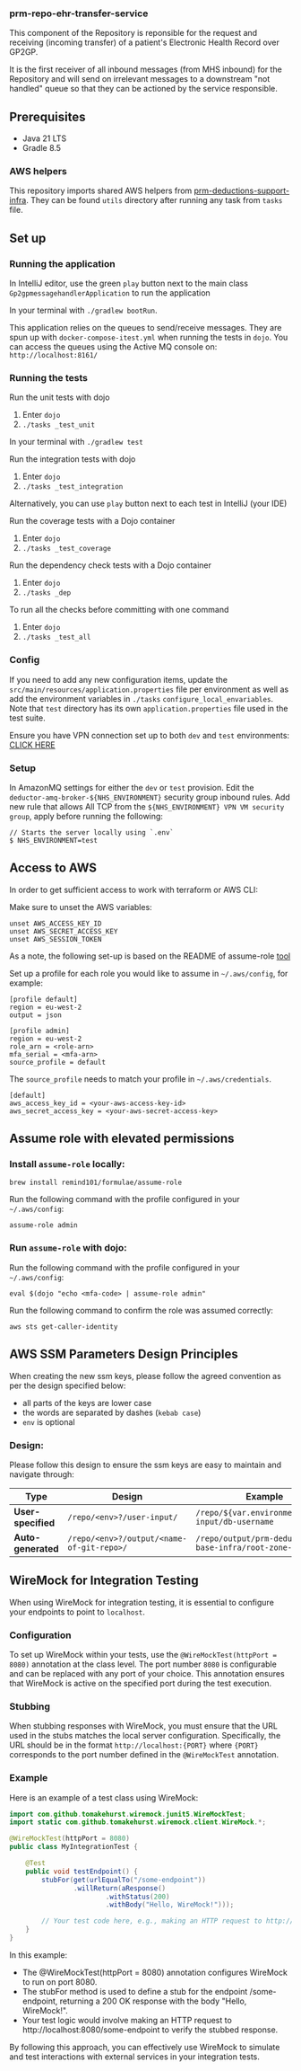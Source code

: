 ### prm-repo-ehr-transfer-service

This component of the Repository is reponsible for the request and receiving (incoming transfer) of a patient's
Electronic Health Record over GP2GP.

It is the first receiver of all inbound messages (from MHS inbound) for the Repository and will send on 
irrelevant messages to a downstream "not handled" queue so that they can be actioned by the service responsible.

## Prerequisites

- Java 21 LTS
- Gradle 8.5

### AWS helpers

This repository imports shared AWS helpers
from [prm-deductions-support-infra](https://github.com/nhsconnect/prm-deductions-support-infra/). They can be
found `utils` directory after running any task from `tasks` file.

## Set up

### Running the application

In IntelliJ editor, use the green `play` button next to the main class `Gp2gpmessagehandlerApplication` to run the
application

In your terminal with `./gradlew bootRun`.

This application relies on the queues to send/receive messages. They are spun up with `docker-compose-itest.yml` when
running the tests in `dojo`. You can access the queues using the Active MQ console on: `http://localhost:8161/`

### Running the tests

Run the unit tests with dojo

1. Enter ` dojo `
2. `./tasks _test_unit`

In your terminal with
`./gradlew test`

Run the integration tests with dojo

1. Enter ` dojo `
2. `./tasks _test_integration`

Alternatively, you can use `play` button next to each test in IntelliJ (your IDE)

Run the coverage tests with a Dojo container

1. Enter ` dojo `
2. `./tasks _test_coverage`

Run the dependency check tests with a Dojo container

1. Enter ` dojo `
2. `./tasks _dep`

To run all the checks before committing with one command

1. Enter `dojo `
2. `./tasks _test_all`

### Config

If you need to add any new configuration items, update the `src/main/resources/application.properties` file per
environment as well as add the environment variables in `./tasks` `configure_local_envariables`. Note that `test`
directory has its own `application.properties` file used in the test suite.

Ensure you have VPN connection set up to both `dev` and `test` environments:
[CLICK HERE](https://gpitbjss.atlassian.net/wiki/spaces/TW/pages/1832779966/VPN+for+Deductions+Services)

### Setup

In AmazonMQ settings for either the `dev` or `test` provision. Edit the `deductor-amq-broker-${NHS_ENVIRONMENT}`
security group inbound rules. Add new rule that allows All TCP from the `${NHS_ENVIRONMENT} VPN VM security group`,
apply before running the following:

```
// Starts the server locally using `.env`
$ NHS_ENVIRONMENT=test 
```

## Access to AWS

In order to get sufficient access to work with terraform or AWS CLI:

Make sure to unset the AWS variables:

```
unset AWS_ACCESS_KEY_ID
unset AWS_SECRET_ACCESS_KEY
unset AWS_SESSION_TOKEN
```

As a note, the following set-up is based on the README of assume-role [tool](https://github.com/remind101/assume-role)

Set up a profile for each role you would like to assume in `~/.aws/config`, for example:

```
[profile default]
region = eu-west-2
output = json

[profile admin]
region = eu-west-2
role_arn = <role-arn>
mfa_serial = <mfa-arn>
source_profile = default
```

The `source_profile` needs to match your profile in `~/.aws/credentials`.

```
[default]
aws_access_key_id = <your-aws-access-key-id>
aws_secret_access_key = <your-aws-secret-access-key>
```

## Assume role with elevated permissions

### Install `assume-role` locally:

`brew install remind101/formulae/assume-role`

Run the following command with the profile configured in your `~/.aws/config`:

`assume-role admin`

### Run `assume-role` with dojo:

Run the following command with the profile configured in your `~/.aws/config`:

`eval $(dojo "echo <mfa-code> | assume-role admin"`

Run the following command to confirm the role was assumed correctly:

`aws sts get-caller-identity`

## AWS SSM Parameters Design Principles

When creating the new ssm keys, please follow the agreed convention as per the design specified below:

* all parts of the keys are lower case
* the words are separated by dashes (`kebab case`)
* `env` is optional

### Design:

Please follow this design to ensure the ssm keys are easy to maintain and navigate through:

| Type               | Design                                  | Example                                               |
| -------------------| ----------------------------------------| ------------------------------------------------------|
| **User-specified** |`/repo/<env>?/user-input/`               | `/repo/${var.environment}/user-input/db-username`     |
| **Auto-generated** |`/repo/<env>?/output/<name-of-git-repo>/`| `/repo/output/prm-deductions-base-infra/root-zone-id` |

## WireMock for Integration Testing

When using WireMock for integration testing, it is essential to configure your endpoints to point to `localhost`.

### Configuration

To set up WireMock within your tests, use the `@WireMockTest(httpPort = 8080)` annotation at the class level. The port number `8080` is configurable and can be replaced with any port of your choice. This annotation ensures that WireMock is active on the specified port during the test execution.

### Stubbing

When stubbing responses with WireMock, you must ensure that the URL used in the stubs matches the local server configuration. Specifically, the URL should be in the format `http://localhost:{PORT}` where `{PORT}` corresponds to the port number defined in the `@WireMockTest` annotation.

### Example

Here is an example of a test class using WireMock:

```java
import com.github.tomakehurst.wiremock.junit5.WireMockTest;
import static com.github.tomakehurst.wiremock.client.WireMock.*;

@WireMockTest(httpPort = 8080)
public class MyIntegrationTest {

    @Test
    public void testEndpoint() {
        stubFor(get(urlEqualTo("/some-endpoint"))
                .willReturn(aResponse()
                        .withStatus(200)
                        .withBody("Hello, WireMock!")));

        // Your test code here, e.g., making an HTTP request to http://localhost:8080/some-endpoint
    }
}
```

In this example:

* The @WireMockTest(httpPort = 8080) annotation configures WireMock to run on port 8080.
* The stubFor method is used to define a stub for the endpoint /some-endpoint, returning a 200 OK response with the body "Hello, WireMock!".
* Your test logic would involve making an HTTP request to http://localhost:8080/some-endpoint to verify the stubbed response.

By following this approach, you can effectively use WireMock to simulate and test interactions with external services in your integration tests.